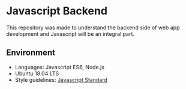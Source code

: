 # Javascript Backend
This repository was made to understand the backend side of web app development and Javascript will be an integral part.

## Environment
- Languages: Javascript ES6, Node.js
- Ubuntu 18.04 LTS
- Style guidelines: [Javascript Standard](https://standardjs.com/rules.html)